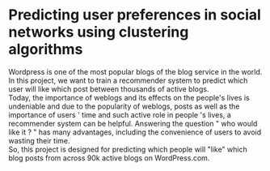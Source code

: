 # Predicting user preferences in social networks using clustering algorithms
Wordpress is one of the most popular blogs of the blog service in the world. In this project, we want to train a recommender system to predict which user will like which post between thousands of active blogs.<br/>
Today, the importance of weblogs and its effects on the people's lives is undeniable and due to the popularity of weblogs, posts as well as the importance of users ' time and such active role in people 's lives, a recommender system can be helpful.
Answering the question " who would like it ? " has many advantages, including the convenience of users to avoid wasting their time.<br/>
So, this project is designed for predicting which people will "like" which blog posts from across 90k active blogs on WordPress.com. 
